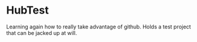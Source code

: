 HubTest
=======

Learning again how to really take advantage of github. Holds a test project that can be jacked up at will.
